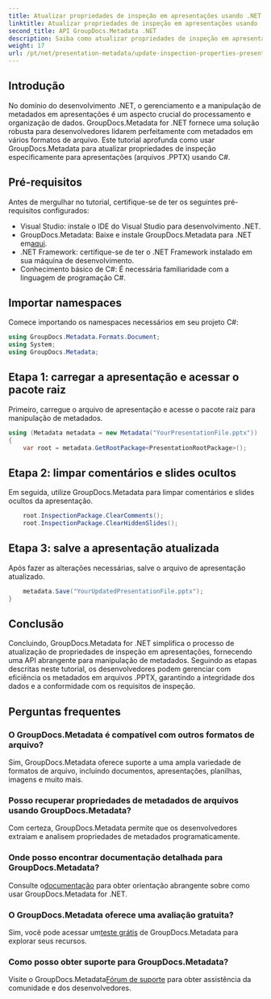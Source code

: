 ```yaml
---
title: Atualizar propriedades de inspeção em apresentações usando .NET
linktitle: Atualizar propriedades de inspeção em apresentações usando .NET
second_title: API GroupDocs.Metadata .NET
description: Saiba como atualizar propriedades de inspeção em apresentações usando .NET com GroupDocs.Metadata. Manipulação fácil e eficiente de metadados para arquivos .PPTX.
weight: 17
url: /pt/net/presentation-metadata/update-inspection-properties-presentations/
---
```

## Introdução
No domínio do desenvolvimento .NET, o gerenciamento e a manipulação de metadados em apresentações é um aspecto crucial do processamento e organização de dados. GroupDocs.Metadata for .NET fornece uma solução robusta para desenvolvedores lidarem perfeitamente com metadados em vários formatos de arquivo. Este tutorial aprofunda como usar GroupDocs.Metadata para atualizar propriedades de inspeção especificamente para apresentações (arquivos .PPTX) usando C#.
## Pré-requisitos
Antes de mergulhar no tutorial, certifique-se de ter os seguintes pré-requisitos configurados:
- Visual Studio: instale o IDE do Visual Studio para desenvolvimento .NET.
-  GroupDocs.Metadata: Baixe e instale GroupDocs.Metadata para .NET em[aqui](https://releases.groupdocs.com/metadata/net/).
- .NET Framework: certifique-se de ter o .NET Framework instalado em sua máquina de desenvolvimento.
- Conhecimento básico de C#: É necessária familiaridade com a linguagem de programação C#.

## Importar namespaces
Comece importando os namespaces necessários em seu projeto C#:
```csharp
using GroupDocs.Metadata.Formats.Document;
using System;
using GroupDocs.Metadata;
```
## Etapa 1: carregar a apresentação e acessar o pacote raiz
Primeiro, carregue o arquivo de apresentação e acesse o pacote raiz para manipulação de metadados.

```csharp
using (Metadata metadata = new Metadata("YourPresentationFile.pptx"))
{
    var root = metadata.GetRootPackage<PresentationRootPackage>();
```
## Etapa 2: limpar comentários e slides ocultos
Em seguida, utilize GroupDocs.Metadata para limpar comentários e slides ocultos da apresentação.

```csharp
    root.InspectionPackage.ClearComments();
    root.InspectionPackage.ClearHiddenSlides();
```
## Etapa 3: salve a apresentação atualizada
Após fazer as alterações necessárias, salve o arquivo de apresentação atualizado.

```csharp
    metadata.Save("YourUpdatedPresentationFile.pptx");
}
```

## Conclusão
Concluindo, GroupDocs.Metadata for .NET simplifica o processo de atualização de propriedades de inspeção em apresentações, fornecendo uma API abrangente para manipulação de metadados. Seguindo as etapas descritas neste tutorial, os desenvolvedores podem gerenciar com eficiência os metadados em arquivos .PPTX, garantindo a integridade dos dados e a conformidade com os requisitos de inspeção.

## Perguntas frequentes
### O GroupDocs.Metadata é compatível com outros formatos de arquivo?
Sim, GroupDocs.Metadata oferece suporte a uma ampla variedade de formatos de arquivo, incluindo documentos, apresentações, planilhas, imagens e muito mais.
### Posso recuperar propriedades de metadados de arquivos usando GroupDocs.Metadata?
Com certeza, GroupDocs.Metadata permite que os desenvolvedores extraiam e analisem propriedades de metadados programaticamente.
### Onde posso encontrar documentação detalhada para GroupDocs.Metadata?
 Consulte o[documentação](https://tutorials.groupdocs.com/metadata/net/) para obter orientação abrangente sobre como usar GroupDocs.Metadata for .NET.
### O GroupDocs.Metadata oferece uma avaliação gratuita?
 Sim, você pode acessar um[teste grátis](https://releases.groupdocs.com/) de GroupDocs.Metadata para explorar seus recursos.
### Como posso obter suporte para GroupDocs.Metadata?
 Visite o GroupDocs.Metadata[Fórum de suporte](https://forum.groupdocs.com/c/metadata/14) para obter assistência da comunidade e dos desenvolvedores.